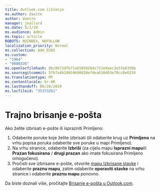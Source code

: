 ```yaml
---
title: Outlook.com čišćenje
ms.author: daeite
author: daeite
manager: joallard
ms.date: 5/1/19
ms.audience: Admin
ms.topic: article
ROBOTS: NOINDEX, NOFOLLOW
localization_priority: Normal
ms.collection: Adm_O365
ms.custom:
- "1964"
- "9000336"
ms.openlocfilehash: 0bc0672dfb71a65858264c721e9aec3e5fe6339b
ms.sourcegitcommit: 5fb7a4b28859690020efdea630d03e70cc0e6334
ms.translationtype: MT
ms.contentlocale: hr-HR
ms.lasthandoff: 06/28/2019
ms.locfileid: "35373261"
---
```

# <a name="permanently-delete-email"></a>Trajno brisanje e-pošta

Ako želite izbrisati e-pošte ili isprazniti Primljeno:

1. Odaberite poruke koje želite izbrisati (ili odaberite krug uz **Primljeno** na vrhu popisa poruka odaberite sve poruke u mapi Primljeno).
1. Na vrhu stranice, odaberite **Izbriši** (za cijelu mapu **Isprazni mapu**ili **Prazan fokusirana** / **drugi prazan** ako imate fokusirana Primljeno omogućeno).
1. Pročisti sve izbrisane e-pošte, otvorite [mapu Izbrisane stavke](https://outlook.live.com/mail/deleteditems) i odaberite **praznu mapu**, zatim odaberite **oporaviti stavke** na vrhu stranice i odaberite **praznu mapu** ponovno.

Da biste doznali više, pročitajte [Brisanje e-pošta u Outlook.com](https://support.office.com/article/a9b63739-5392-412a-8e9a-d4b02708dee4).